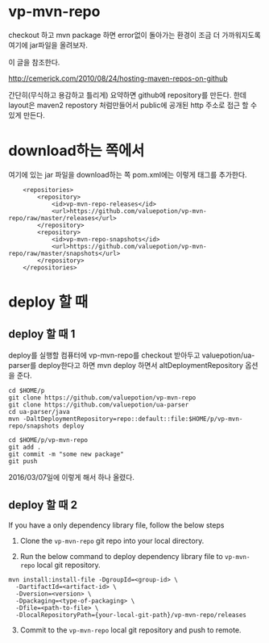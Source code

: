 # vp-mvn-repo

checkout 하고 mvn package 하면 error없이 돌아가는 환경이 조금 더 가까워지도록 여기에 jar파일을 올려보자.

이 글을 참조한다.

  http://cemerick.com/2010/08/24/hosting-maven-repos-on-github

간단히(무식하고 용감하고 틀리게) 요약하면 github에 repository를 만든다. 한데 layout은 maven2 repostory 처럼만들어서 
public에 공개된 http 주소로 접근 할 수 있게 만든다.


# download하는 쪽에서

여기에 있는 jar 파일을 download하는 쪽 pom.xml에는 이렇게 <repository>태그를 추가한다.

```
    <repositories>
        <repository>
            <id>vp-mvn-repo-releases</id>
            <url>https://github.com/valuepotion/vp-mvn-repo/raw/master/releases</url>
        </repository>
        <repository>
            <id>vp-mvn-repo-snapshots</id>
            <url>https://github.com/valuepotion/vp-mvn-repo/raw/master/snapshots</url>
        </repository>
    </repositories>
```

# deploy 할 때

## deploy 할 때 1

deploy를 실행할 컴퓨터에 vp-mvn-repo를 checkout 받아두고 
valuepotion/ua-parser를 deploy한다고 하면 
mvn deploy 하면서 altDeploymentRepository 옵션을 준다.

```
cd $HOME/p
git clone https://github.com/valuepotion/vp-mvn-repo 
git clone https://github.com/valuepotion/ua-parser
cd ua-parser/java
mvn -DaltDeploymentRepository=repo::default::file:$HOME/p/vp-mvn-repo/snapshots deploy

cd $HOME/p/vp-mvn-repo
git add . 
git commit -m "some new package"
git push
```

2016/03/07일에 이렇게 해서 하나 올렸다.


## deploy 할 때 2

If you have a only dependency library file, follow the below steps

1. Clone the `vp-mvn-repo` git repo into your local directory.

2. Run the below command to deploy dependency library file to `vp-mvn-repo` local git repository.
```
mvn install:install-file -DgroupId=<group-id> \
  -DartifactId=<artifact-id> \
  -Dversion=<version> \
  -Dpackaging=<type-of-packaging> \
  -Dfile=<path-to-file> \
  -DlocalRepositoryPath={your-local-git-path}/vp-mvn-repo/releases
```

3. Commit to the `vp-mvn-repo` local git repository and push to remote.


